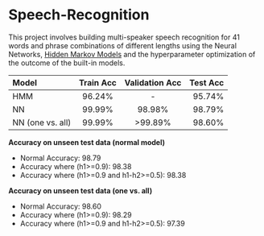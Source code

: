 # Speech-Recognition

This project involves building multi-speaker speech recognition for 41 words and phrase combinations of different lengths using the Neural Networks, [Hidden Markov Models](https://mi.eng.cam.ac.uk/~mjfg/mjfg_NOW.pdf) and the hyperparameter optimization of the outcome of the built-in models.

| Model | Train Acc | Validation Acc | Test Acc |
| :--- | :---: | :---: | ---: |     
| HMM   | 96.24% | - | 95.74% |
| NN | 99.99% | 98.98% | 98.79% |
| NN (one vs. all) | 99.99% | >99.89% | 98.60% |

**Accuracy on unseen test data (normal model)**
* Normal Accuracy: 98.79
* Accuracy where (h1>=0.9): 98.38
* Accuracy where (h1>=0.9 and h1-h2>=0.5): 98.38


**Accuracy on unseen test data (one vs. all)**
* Normal Accuracy: 98.60
* Accuracy where (h1>=0.9): 98.29
* Accuracy where (h1>=0.9 and h1-h2>=0.5): 97.39
